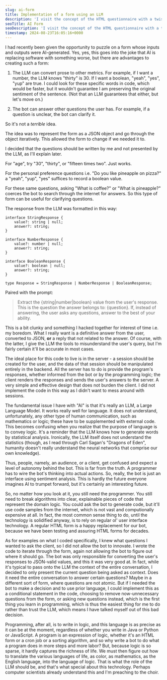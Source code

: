 ```yaml
---
slug: ai-form
title: Implementation of a form using an LLM
description: 'I visit the concept of the HTML questionnaire with a twist: I use an LLM to process the responses.'
seoTitle: AI Form
seoDescription: 'I visit the concept of the HTML questionnaire with a twist: I use an LLM to process the responses.'
timestamp: 2024-08-23T16:05:16+0000
---
```


I had recently been given the opportunity to puzzle on a form whose inputs and outputs were AI-generated. Yes, yes, this goes into the joke that AI is replacing software with something worse, but there are advantages to creating such a form:

1. The LLM can convert prose to other metrics. For example, if I want a number, the LLM knows "thirty" is 30. If I want a boolean, "yeah", "yes", "yup" are true. I could look for these specific words in code, which would be faster, but it wouldn't guarantee I am preserving the original sentiment of the sentence. (Not that an LLM guarantees that either, but let's move on.)

2. The bot can answer other questions the user has. For example, if a question is unclear, the bot can clarify it.

So it's not a _terrible_ idea.

The idea was to represent the form as a JSON object and go through the object iteratively. This allowed the form to change if we needed it to.

I decided that the questions should be written by me and not presented by the LLM, as I'll explain later.

For "age", try "30", "thirty", or "fifteen times two". Just works.

For the personal preference questions i.e. "Do you like pineapple on pizza?" a "yeah", "yup", "yes" suffices to record a boolean value.

For these same questions, asking "What is coffee?" or "What is pineapple?" coerces the bot to search through the internet for answers. So this type of form can be useful for clarifying questions.

The response from the LLM was formatted in this way:

```
interface StringResponse {
    value?: string | null;
    answer?: string;
}

interface NumberResponse {
    value?: number | null;
    answer?: string;
}

interface BooleanResponse {
    value?: boolean | null;
    answer?: string;
}

type Response = StringResponse | NumberResponse | BooleanResponse;
```

Paired with the prompt:

> Extract the {string|number|boolean} value from the user's response. This is the question the answer belongs to: {question}. If, instead of answering, the user asks any questions, answer to the best of your ability.

This is a bit clunky and something I hacked together for interest of time i.e. my boredom. What I really want is a definitive answer from the user, converted to JSON, **or** a reply that not related to the answer. Of course, with the latter, I give the LLM the tools to misunderstand the user's query, but I'm fairly certain it'll be accurate in most cases.

The ideal place for this code to live is in the server - a session should be created for the user, and the data of that session should be manipulated entirely in the backend. All the server has to do is provide the program's responses, whether informed from the bot or by the programming logic; the client renders the responses and sends the user's answers to the server. A very simple and effective design that does not burden the client. I did not implement the code in this way as I didn't want to mess around with sessions.

The fundamental issue I have with "AI" is that it's really an LLM, a Large Language Model. It works really well for language. It does not understand, unfortunately, any other type of human communication, such as mathematics or logic; these have to be supplemented with external code. This becomes confusing when you realize that the purpose of language is to convey logic. It's a reminder that the LLM knows how to generate words by statistical analysis. Ironically, the LLM itself does not understand the statistics (though, as I read through Carl Sagan's "Dragons of Eden", humanity doesn't really understand the neural networks that comprise our own knowledge).

Thus, people, namely, an audience, or a client, get confused and expect a level of autonomy behind the bot. This is far from the truth. A programmer has to wire the bot's thinking into actual actions. So, really, the bot is just an interface using sentiment analysis. This is hardly the future everyone imagines AI to trumpet forward, but it's certainly an interesting future.

So, no matter how you look at it, you still need the programmer. You still need to break algorithms into clear, explainable pieces of code that represent the domain logic. You could ask the bot to generate code, but it'll use code samples from the internet, which is not vast and computionally expensive at all. In fact, the most common sense thing to do, until the technology is solidified anyway, is to rely on regular ol' user interface technology. A regular HTML form is a happy replacement for our bot, because we have been testing and assuring HTML forms for decades.

As for examples on what I coded specifically, I knew what questions I wanted to ask the client, so I did not allow the bot to innovate. I wrote the code to iterate through the form, again not allowing the bot to figure out where it should go. The bot was only responsible for converting the user's responses to JSON-valid values, and this it was very good at. In fact, while it's typical to pass onto the LLM the context of the entire conversation, I decided to only present the current question being asked as context. Does it need the entire conversation to answer certain questions? Maybe in a different sort of form, where questions are not atomic. But if I needed the bot to make a decision and to use prior language, I could implement this as a conditional statement in the code, choosing to remove now-unnecessary questions from the form, or asking new questions instead, which is the first thing you learn in programming, which is thus the easiest thing for me to do rather than trust the LLM, which means I have talked myself out of this bad decision.

Programming, after all, is to write in logic, and this language is as precise as it can be at the moment, regardless of whether you write in Java or Python or JavaScript. A program is an expression of logic, whether it's an HTML form or a cron job or a sorting algorithm, and so why write a bot to do what a program does in more steps and more labor? But, because logic is so sparse, it hardly captures the richness of life. We must then figure out how to translate the various languages of life, as color, as mathematics, as the English language, into the language of logic. That is what the role of the LLM should be, and that's what special about this technology. Perhaps computer scientists already understand this and I'm preaching to the choir.
